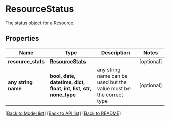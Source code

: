 # ResourceStatus

The status object for a Resource. 

## Properties
Name | Type | Description | Notes
------------ | ------------- | ------------- | -------------
**resource_stats** | [**ResourceStats**](ResourceStats.md) |  | [optional] 
**any string name** | **bool, date, datetime, dict, float, int, list, str, none_type** | any string name can be used but the value must be the correct type | [optional]

[[Back to Model list]](../README.md#documentation-for-models) [[Back to API list]](../README.md#documentation-for-api-endpoints) [[Back to README]](../README.md)


